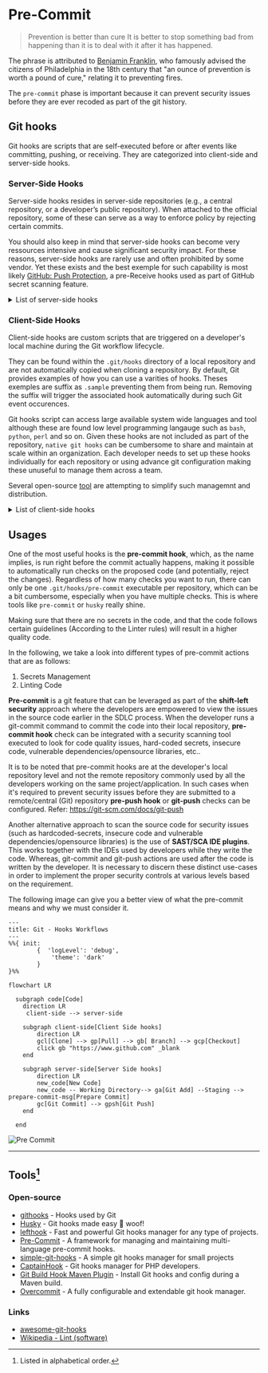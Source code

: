 # Pre-Commit

> Prevention is better than cure
> It is better to stop something bad from happening than it is to deal with it after it has happened.

The phrase is attributed to [Benjamin Franklin](https://en.wikipedia.org/wiki/Benjamin_Franklin), who famously advised the citizens of Philadelphia in the 18th century that "an ounce of prevention is worth a pound of cure," relating it to preventing fires.

The `pre-commit` phase is important because it can prevent security issues before they are ever recoded as part of the git history.

## Git hooks

Git hooks are scripts that are self-executed before or after events like committing, pushing, or receiving. They are categorized into client-side and server-side hooks.

### Server-Side Hooks

Server-side hooks resides in server-side repositories (e.g., a central repository, or a developer’s public repository). When attached to the official repository, some of these can serve as a way to enforce policy by rejecting certain commits.

You should also keep in mind that server-side hooks can become very ressources intensive and cause significant security impact.  For these reasons, server-side hooks are rarely use and often prohibited by some vendor.  Yet these exists and the best exemple for such capability is most likely [GitHub: Push Protection](https://docs.github.com/en/code-security/secret-scanning/introduction/about-push-protection), a pre-Receive hooks used as part of GitHub secret scanning feature.

<details>
<summary>List of server-side hooks</summary>

- post-receive: Executed after a successful push, after all refs have been updated. Used for notifications, triggering CI/CD pipelines, etc.
- post-update: Similar to post-receive, but invoked with a list of updated refs.
- pre-receive: Executed when a push is received by the server, before any refs are updated. Used for enforcing policies.
- reference-transaction: Executed during a reference transaction, allowing validation or actions related to ref updates.
- update: Executed once per ref being updated during a push. Allows fine-grained control over which refs are accepted.

</details>

### Client-Side Hooks

Client-side hooks are custom scripts that are triggered on a developer's local machine during the Git workflow lifecycle.

They can be found within the `.git/hooks` directory of a local repository and are not automatically copied when cloning a repository.  By default, Git provides examples of how you can use a varities of hooks. Theses exemples are suffix as  `.sample` preventing them from being run.  Removing the suffix will trigger the associated hook automatically during such Git event occurences.

Git hooks script can access large available system wide languages and tool although these are found low level programming langauge such as `bash`, `python`, `perl` and so on.  Given these hooks are not included as part of the repository, `native git hooks` can be cumbersome to share and maintain at scale within an organization.  Each developer needs to set up these hooks individually for each repository or using advance git configuration making these unuseful to manage them across a team.

Several open-source [tool](#tools1) are attempting to simplify such managemnt and distribution.

<details>
<summary>List of client-side hooks</summary>

- applypatch-msg: Invoked by git am to process the commit message of a patch.
- commit-msg: Executed after the user has entered a commit message. Used for validating the message format.
- post-applypatch: Invoked by git am after applying a patch.
- post-checkout: Executed after a git checkout or git switch command has updated the working tree.
- post-commit: Executed after a commit is successfully created.
- post-index-change: Executed after the index is changed by commands like git update-index or git add.
- post-merge: Executed after a successful git merge command.
- post-rewrite: Executed after commands that rewrite history (e.g., git commit --amend, git rebase).
- pre-applypatch: Invoked by git am before applying a patch.
- pre-auto-gc: Executed before Git automatically runs garbage collection.
- pre-commit: Executed before a commit is created. Used for validating code style, running tests, etc.
- pre-merge-commit: Similar to pre-commit, but specifically for merge commits.
- pre-push: Executed before git push attempts to update remote refs.
- pre-rebase: Executed before a rebase operation begins.
- prepare-commit-msg: Executed after the default commit message is created, but before the editor is launched. Allows modification of the message.
- push-to-checkout: Executed on the client side when a git push is performed and the remote repository is configured for push-to-checkout.
- sendemail-validate: Used by git send-email to validate email messages.

</details>

## Usages

One of the most useful hooks is the **pre-commit hook**, which, as the name implies, is run right before the commit actually happens, making it possible to automatically run checks on the proposed code (and potentially, reject the changes). Regardless of how many checks you want to run, there can only be one `.git/hooks/pre-commit` executable per repository, which can be a bit cumbersome, especially when you have multiple checks. This is where tools like `pre-commit` or `husky` really shine.

Making sure that there are no secrets in the code, and that the code follows certain guidelines (According to the Linter rules) will result in a higher quality code.

In the following, we take a look into different types of pre-commit actions that are as follows:

1. Secrets Management
2. Linting Code

**Pre-commit** is a git feature that can be leveraged as part of the **shift-left security** approach where the developers are empowered to view the issues in the source code earlier in the SDLC process. When the developer runs a git-commit command to commit the code into their local repository, **pre-commit hook** check can be integrated with a security scanning tool executed to look for code quality issues, hard-coded secrets, insecure code, vulnerable dependencies/opensource libraries, etc..

It is to be noted that pre-commit hooks are at the developer's local repository level and not the remote repository commonly used by all the developers working on the same project/application. In such cases when it's required to prevent security issues before they are submitted to a remote/central (Git) repository **pre-push hook** or **git-push** checks can be configured. Refer: <https://git-scm.com/docs/git-push>

Another alternative approach to scan the source code for security issues (such as hardcoded-secrets, insecure code and vulnerable dependencies/opensource libraries) is the use of **SAST/SCA IDE plugins**. This works together with the IDEs used by developers while they write the code. Whereas, git-commit and git-push actions are used after the code is written by the developer. It is necessary to discern these distinct use-cases in order to implement the proper security controls at various levels based on the requirement.

The following image can give you a better view of what the pre-commit means and why we must consider it.

```mermaid
---
title: Git - Hooks Workflows
---
%%{ init:
        {  'logLevel': 'debug',
            'theme': 'dark'
        }
}%%

flowchart LR

  subgraph code[Code]
    direction LR
     client-side --> server-side

    subgraph client-side[Client Side hooks]
        direction LR
        gcl[Clone] --> gp[Pull] --> gb[ Branch] --> gcp[Checkout]
        click gb "https://www.github.com" _blank
    end

    subgraph server-side[Server Side hooks]
        direction LR
        new_code[New Code]
        new_code -- Working Directory--> ga[Git Add] --Staging --> prepare-commit-msg[Prepare Commit]
        gc[Git Commit] --> gpsh[Git Push]
    end

  end
```

![Pre Commit](/current-version/assets/images/pre-commit.png)

---

## Tools[^1]

### Open-source

- [githooks](https://git-scm.com/docs/githooks) - Hooks used by Git
- [Husky](https://typicode.github.io/husky/) - Git hooks made easy 🐶 woof!
- [lefthook](https://github.com/evilmartians/lefthook) - Fast and powerful Git hooks manager for any type of projects.
- [Pre-Commit](https://pre-commit.com/) - A framework for managing and maintaining multi-language pre-commit hooks.
- [simple-git-hooks](https://github.com/toplenboren/simple-git-hooks) - A simple git hooks manager for small projects
- [CaptainHook](https://github.com/captainhook-git/captainhook) - Git hooks manager for PHP developers.
- [Git Build Hook Maven Plugin](https://github.com/rudikershaw/git-build-hook) - Install Git hooks and config during a Maven build.
- [Overcommit](https://github.com/sds/overcommit) - A fully configurable and extendable git hook manager.

### Links

- [awesome-git-hooks](https://github.com/CompSciLauren/awesome-git-hooks)
- [Wikipedia - Lint (software)](https://en.wikipedia.org/wiki/Lint_(software))

[^1]: Listed in alphabetical order.
